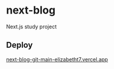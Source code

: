 # next-blog
Next.js study project

## Deploy
[next-blog-git-main-elizabetht7.vercel.app](next-blog-git-main-elizabetht7.vercel.app)
